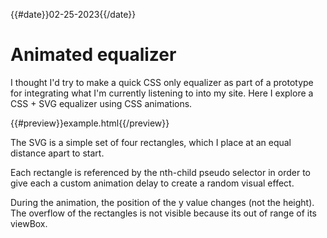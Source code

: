 {{#date}}02-25-2023{{/date}}
# Animated equalizer

I thought I'd try to make a quick CSS only equalizer as part of a prototype for integrating what I'm currently listening to into my site. Here I explore a CSS + SVG equalizer using CSS animations.

{{#preview}}example.html{{/preview}}

The SVG is a simple set of four rectangles, which I place at an equal distance apart to start.

Each rectangle is referenced by the nth-child pseudo selector in order to give each a custom animation delay to create a random visual effect.

During the animation, the position of the y value changes (not the height). The overflow of the rectangles is not visible because its out of range of its viewBox.
